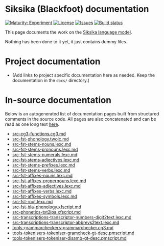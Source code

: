 # Siksika (Blackfoot) documentation

[![Maturity: Experiment](https://img.shields.io/badge/Maturity-Experiment-black.svg)](https://giellalt.github.io/MaturityClassification.html)
[![License](https://img.shields.io/github/license/giellalt/lang-bla)](https://raw.githubusercontent.com/giellalt/lang-bla/main/LICENSE)
[![Issues](https://img.shields.io/github/issues/giellalt/lang-bla)](https://github.com/giellalt/lang-bla/issues)
[![Build status](https://github.com/giellalt/lang-bla/workflows/Speller%20CI+CD/badge.svg)](https://github.com/giellalt/lang-bla/actions)

This page documents the work on the [Siksika language model](https://github.com/giellalt/lang-bla). 

Nothing has been done to it yet, it just contains dummy files.

# Project documentation

* (Add links to project specific documentation here as needed. Keep the documentation in the `docs/` directory.)

# In-source documentation

Below is an autogenerated list of documentation pages built from structured comments in the source code. All pages are also concatenated and can be read as one long text [here](bla.md).

* [src-cg3-functions.cg3.md](src-cg3-functions.cg3.md)
* [src-fst-phonology.twolc.md](src-fst-phonology.twolc.md)
* [src-fst-stems-nouns.lexc.md](src-fst-stems-nouns.lexc.md)
* [src-fst-stems-pronouns.lexc.md](src-fst-stems-pronouns.lexc.md)
* [src-fst-stems-numerals.lexc.md](src-fst-stems-numerals.lexc.md)
* [src-fst-stems-adjectives.lexc.md](src-fst-stems-adjectives.lexc.md)
* [src-fst-stems-prefixes.lexc.md](src-fst-stems-prefixes.lexc.md)
* [src-fst-stems-verbs.lexc.md](src-fst-stems-verbs.lexc.md)
* [src-fst-affixes-nouns.lexc.md](src-fst-affixes-nouns.lexc.md)
* [src-fst-affixes-propernouns.lexc.md](src-fst-affixes-propernouns.lexc.md)
* [src-fst-affixes-adjectives.lexc.md](src-fst-affixes-adjectives.lexc.md)
* [src-fst-affixes-verbs.lexc.md](src-fst-affixes-verbs.lexc.md)
* [src-fst-affixes-symbols.lexc.md](src-fst-affixes-symbols.lexc.md)
* [src-fst-root.lexc.md](src-fst-root.lexc.md)
* [src-fst-bla-phonology.xfscript.md](src-fst-bla-phonology.xfscript.md)
* [src-phonetics-txt2ipa.xfscript.md](src-phonetics-txt2ipa.xfscript.md)
* [src-transcriptions-transcriptor-numbers-digit2text.lexc.md](src-transcriptions-transcriptor-numbers-digit2text.lexc.md)
* [src-transcriptions-transcriptor-abbrevs2text.lexc.md](src-transcriptions-transcriptor-abbrevs2text.lexc.md)
* [tools-grammarcheckers-grammarchecker.cg3.md](tools-grammarcheckers-grammarchecker.cg3.md)
* [tools-tokenisers-tokeniser-gramcheck-gt-desc.pmscript.md](tools-tokenisers-tokeniser-gramcheck-gt-desc.pmscript.md)
* [tools-tokenisers-tokeniser-disamb-gt-desc.pmscript.md](tools-tokenisers-tokeniser-disamb-gt-desc.pmscript.md)
